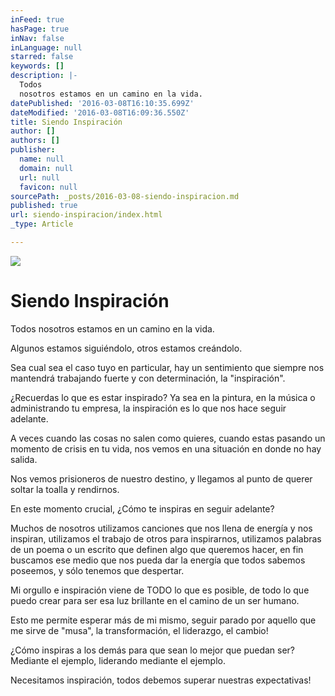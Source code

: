 ```yaml
---
inFeed: true
hasPage: true
inNav: false
inLanguage: null
starred: false
keywords: []
description: |-
  Todos
  nosotros estamos en un camino en la vida.
datePublished: '2016-03-08T16:10:35.699Z'
dateModified: '2016-03-08T16:09:36.550Z'
title: Siendo Inspiración
author: []
authors: []
publisher:
  name: null
  domain: null
  url: null
  favicon: null
sourcePath: _posts/2016-03-08-siendo-inspiracion.md
published: true
url: siendo-inspiracion/index.html
_type: Article

---
```

![](https://the-grid-user-content.s3-us-west-2.amazonaws.com/a28464ee-2137-4b5c-a43b-b811a4f650e8.png)

# Siendo Inspiración

Todos
nosotros estamos en un camino en la vida.

Algunos estamos siguiéndolo, otros estamos creándolo.

Sea cual sea el caso tuyo en particular, hay
un sentimiento que siempre nos mantendrá trabajando fuerte y con determinación,
la "inspiración".

¿Recuerdas lo que es
estar inspirado? Ya sea en la pintura, en la música o administrando tu empresa,
la inspiración es lo que nos hace seguir adelante.

A
veces cuando las cosas no salen como quieres, cuando estas pasando un momento
de crisis en tu vida, nos vemos en una situación en donde no hay salida.

Nos vemos prisioneros de nuestro destino, y
llegamos al punto de querer soltar la toalla y rendirnos.

En este momento crucial, ¿Cómo te inspiras en
seguir adelante?

Muchos
de nosotros utilizamos canciones que nos llena de energía y nos inspiran,
utilizamos el trabajo de otros para inspirarnos, utilizamos palabras de un
poema o un escrito que definen algo que queremos hacer, en fin buscamos ese
medio que nos pueda dar la energía que todos sabemos poseemos, y sólo tenemos
que despertar.

Mi
orgullo e inspiración viene de TODO lo que es posible, de todo lo que puedo crear
para ser esa luz brillante en el camino de un ser humano.

Esto me permite esperar más de mi mismo,
seguir parado por aquello que me sirve de "musa", la transformación, el
liderazgo, el cambio!

¿Cómo
inspiras a los demás para que sean lo mejor que puedan ser? Mediante el
ejemplo, liderando mediante el ejemplo.

Necesitamos
inspiración, todos debemos superar nuestras expectativas!